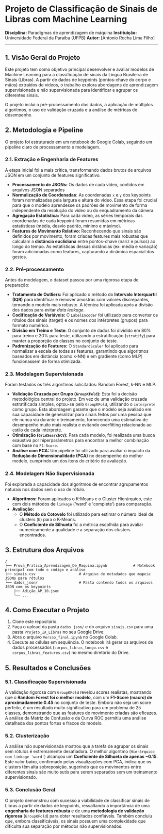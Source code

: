 # Projeto de Classificação de Sinais de Libras com Machine Learning

**Disciplina:** Paradigmas de aprendizagem de máquina
**Instituição:** Universidade Federal da Paraíba (UFPB)
**Autor:** [Antonio Rocha Lima Filho]

---

## 1. Visão Geral do Projeto

Este projeto tem como objetivo principal desenvolver e avaliar modelos de Machine Learning para a classificação de sinais da Língua Brasileira de Sinais (Libras). A partir de dados de keypoints (pontos-chave do corpo e mãos) extraídos de vídeos, o trabalho explora abordagens de aprendizagem supervisionada e não supervisionada para identificar e agrupar os diferentes sinais.

O projeto inclui o pré-processamento dos dados, a aplicação de múltiplos algoritmos, o uso de validação cruzada e a análise de métricas de desempenho.

## 2. Metodologia e Pipeline

O projeto foi estruturado em um notebook do Google Colab, seguindo um pipeline claro de processamento e modelagem.

### 2.1. Extração e Engenharia de Features

A etapa inicial foi a mais crítica, transformando dados brutos de arquivos JSON em um conjunto de features significativo.

* **Processamento de JSONs:** Os dados de cada vídeo, contidos em arquivos JSON separados
* **Normalização de Coordenadas:** As coordenadas `x` e `y` dos keypoints foram normalizadas pela largura e altura do vídeo. Essa etapa foi crucial para que o modelo aprendesse os padrões de movimento de forma independente da resolução do vídeo ou do enquadramento da câmera.
* **Agregação Estatística:** Para cada vídeo, as séries temporais das coordenadas de cada keypoint foram resumidas em métricas estatísticas (média, desvio padrão, mínimo e máximo).
* **Features de Movimento Relativo:** Reconhecendo que sinais são definidos por movimento, foram criadas features mais robustas que calculam a **distância euclidiana** entre pontos-chave (nariz e pulsos) ao longo do tempo. As estatísticas dessas distâncias (ex: média e variação) foram adicionadas como features, capturando a dinâmica espacial dos gestos.

### 2.2. Pré-processamento

Antes da modelagem, o dataset passou por uma rigorosa etapa de preparação:

* **Tratamento de Outliers:** Foi aplicado o método do **Intervalo Interquartil (IQR)** para identificar e remover amostras com valores discrepantes, tornando o modelo mais robusto. A técnica foi aplicada após a divisão dos dados para evitar *data leakage*.
* **Codificação de Variáveis:** O `LabelEncoder` foi utilizado para converter os rótulos dos sinais (target) e os nomes dos intérpretes (grupos) para formato numérico.
* **Divisão em Treino e Teste:** O conjunto de dados foi dividido em 80% para treino e 20% para teste, utilizando a estratificação (`stratify`) para manter a proporção de classes no conjunto de teste.
* **Padronização de Features:** O `StandardScaler` foi aplicado para normalizar a escala de todas as features, garantindo que algoritmos baseados em distância (como k-NN) e em gradiente (como MLP) funcionassem de forma otimizada.

### 2.3. Modelagem Supervisionada

Foram testados os três algoritmos solicitados: Random Forest, k-NN e MLP.

* **Validação Cruzada por Grupo (`GroupKFold`):** Esta foi a decisão metodológica central do projeto. Em vez de uma validação cruzada estratificada simples, optou-se pelo `GroupKFold`, utilizando o `interprete` como grupo. Esta abordagem garante que o modelo seja avaliado em sua capacidade de generalizar para sinais feitos por uma pessoa que ele nunca viu durante o treinamento, fornecendo uma estimativa de desempenho muito mais realista e evitando overfitting relacionado ao estilo de cada intérprete.
* **Otimização (`GridSearchCV`):** Para cada modelo, foi realizada uma busca exaustiva por hiperparâmetros para encontrar a melhor combinação com base no `F1-Score`.
* **Análise com PCA:** Um pipeline foi utilizado para avaliar o impacto da **Redução de Dimensionalidade (PCA)** no desempenho do melhor modelo, cumprindo um dos itens do critério de avaliação.

### 2.4. Modelagem Não Supervisionada

Foi explorada a capacidade dos algoritmos de encontrar agrupamentos naturais nos dados sem o uso de rótulo.

* **Algoritmos:** Foram aplicados o K-Means e o Cluster Hierárquico, este com dois métodos de `linkage` ('ward' e 'complete') para comparação.
* **Avaliação:**
    * O **Método do Cotovelo** foi utilizado para estimar o número ideal de clusters (`K`) para o K-Means.
    * O **Coeficiente de Silhueta** foi a métrica escolhida para avaliar numericamente a qualidade e a separação dos clusters encontrados.

## 3. Estrutura dos Arquivos

```
/
├── Prova_Pratica_Aprendizagem_De_Maquina.ipynb            # Notebook principal com todo o código e análise
├── sinais.csv                    # Arquivo de metadados que mapeia JSONs para rótulos
└── dados_json/                   # Pasta contendo todos os arquivos JSON com os keypoints
    ├── Adição_AP_10.json
    └── ...
```

## 4. Como Executar o Projeto

1.  Clone este repositório.
2.  Faça o upload da pasta `dados_json/` e do arquivo `sinais.csv` para uma pasta `Projeto_IA_Libras` no seu Google Drive.
3.  Abra o arquivo `Versao_final.ipynb` no Google Colab.
4.  Execute as células em sequência. O notebook irá gerar os arquivos de dados processados (`corpus_libras_longo.csv` e `corpus_libras_features.csv`) no mesmo diretório do Drive.

## 5. Resultados e Conclusões

### 5.1. Classificação Supervisionada

A validação rigorosa com `GroupKFold` revelou scores realistas, mostrando que o **Random Forest foi o melhor modelo**, com um **F1-Score (macro) de aproximadamente 0.45** no conjunto de teste. Embora não seja um score perfeito, é um resultado muito significativo para um problema de 25 classes, demonstrando que as features de movimento criadas são eficazes. A análise da Matriz de Confusão e da Curva ROC permitiu uma análise detalhada dos pontos fortes e fracos do modelo.

### 5.2. Clusterização

A análise não supervisionada mostrou que a tarefa de agrupar os sinais sem rótulos é extremamente desafiadora. O melhor algoritmo (`Hierárquico com linkage 'ward'`) alcançou um **Coeficiente de Silhueta de apenas ~0.15**. Este valor baixo, confirmado pelas visualizações com PCA, indica que os clusters têm alta sobreposição, sugerindo que os movimentos entre diferentes sinais são muito sutis para serem separados sem um treinamento supervisionado.

### 5.3. Conclusão Geral

O projeto demonstrou com sucesso a viabilidade de classificar sinais de Libras a partir de dados de keypoints, ressaltando a importância de uma **engenharia de features robusta** e de uma **metodologia de validação rigorosa** (`GroupKFold`) para obter resultados confiáveis. Também concluiu que, embora classificáveis, os sinais possuem uma complexidade que dificulta sua separação por métodos não supervisionados.
